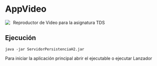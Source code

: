 # AppVideo
Reproductor de Video para la asignatura TDS 
<img src="AppVideo/src/main/java/recursos/logo_tama%C3%B1o_app.jpg"
     style="float: left; margin-right: 10px;" />
## Ejecución

```
java -jar ServidorPersistenciaH2.jar
```

Para iniciar la aplicación principal abrir el ejecutable o ejecutar Lanzador

